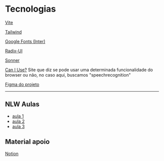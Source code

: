 # Tecnologias
[Vite](https://vitejs.dev/guide/)

[Tailwind](https://tailwindcss.com/)

[Google Fonts (Inter)](https://fonts.google.com/specimen/Inter?query=inter)

[Radix-UI](https://www.radix-ui.com/primitives/docs/overview/introduction)

[Sonner](https://sonner.emilkowal.ski/)

[Can I Use?](https://caniuse.com/)
Site que diz se pode usar uma determinada funcionalidade do browser ou não, no caso aqui, buscamos "speechrecognition"

[Figma do projeto](https://www.figma.com/file/gEcfNsmH70S8JkMz7vm0WN/NLW-expert-%E2%80%A2-Notes-(Community)?type=design&node-id=2-287&mode=design&t=2AjHROaWxGxWYUoa-0)

---

## NLW Aulas
- [aula 1](https://youtu.be/oHRhNas5MtY)
- [aula 2](https://youtu.be/8TydWjnb0_s)
- [aula 3](https://youtu.be/juqyYfuOVjM)

## Material apoio
[Notion](https://efficient-sloth-d85.notion.site/ReactJS-3a14f6311fbd481eae78462c5a06e9db)
